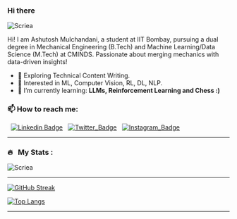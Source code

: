 ### Hi there

<p align="left"> <img src="https://komarev.com/ghpvc/?username=Scriea&label=Profile%20views&color=0e75b6&style=flat" alt="Scriea" /> </p>

Hi! I am Ashutosh Mulchandani, a student at IIT Bombay, pursuing a dual degree in Mechanical Engineering (B.Tech) and Machine Learning/Data Science (M.Tech) at CMINDS. Passionate about merging mechanics with data-driven insights!

- 🌱 Exploring Technical Content Writing.
- 🌱 Interested in ML, Computer Vision, RL, DL, NLP.
- 🌱 I’m currently learning: **LLMs, Reinforcement Learning and Chess :)**


### 📫 How to reach me: 
&nbsp; [![Linkedin Badge](https://img.shields.io/badge/-Ashutosh-blue?style=flat&logo=Linkedin&logoColor=white)](https://www.linkedin.com/in/ashutoshmulchandani)
&nbsp; [![Twitter_Badge](https://img.shields.io/badge/-Ashutosh-blue?style=flat&logo=Twitter&logoColor=white)](https://twitter.com/Screa__)
&nbsp; [![Instagram_Badge](https://img.shields.io/badge/-Ashutosh-blue?style=flat&logo=Instagram&logoColor=white)](https://www.instagram.com/ashu_1470/)

---

<!--
**Scriea/Scriea** is a ✨ _special_ ✨ repository because its `README.md` (this file) appears on your GitHub profile.

Here are some ideas to get you started:

- 🔭 I’m currently working on ...
- 🌱 I’m currently learning ...
- 👯 I’m looking to collaborate on ...
- 🤔 I’m looking for help with ...
- 💬 Ask me about ...
- 📫 How to reach me: ...
- 😄 Pronouns: ...
- ⚡ Fun fact: ...
-->

### 🔥 &nbsp; My Stats :

<p align="left"> <img src="https://github-readme-stats.vercel.app/api?username=Scriea&show_icons=true&theme=gotham" alt="Scriea" />

---


[![GitHub Streak](http://github-readme-streak-stats.herokuapp.com?user=Scriea&theme=dark&background=000000)](https://git.io/streak-stats)

[![Top Langs](https://github-readme-stats.vercel.app/api/top-langs/?username=Scriea&layout=compact&theme=vision-friendly-dark)](https://github.com/anuraghazra/github-readme-stats)

---
